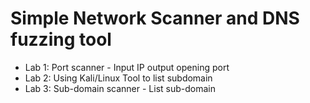 # Simple Network Scanner and DNS fuzzing tool
  + Lab 1: Port scanner - Input IP output opening port
  + Lab 2: Using Kali/Linux Tool to list subdomain
  + Lab 3: Sub-domain scanner - List sub-domain
